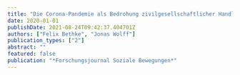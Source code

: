 ```yaml
---
title: "Die Corona-Pandemie als Bedrohung zivilgesellschaftlicher Handlungsspielräume"
date: 2020-01-01
publishDate: 2021-08-24T09:42:37.404701Z
authors: ["Felix Bethke", "Jonas Wolff"]
publication_types: ["2"]
abstract: ""
featured: false
publication: "*Forschungsjournal Soziale Bewegungen*"
---
```


